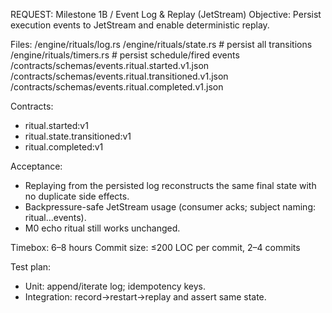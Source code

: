 REQUEST: Milestone 1B / Event Log & Replay (JetStream)
Objective: Persist execution events to JetStream and enable deterministic replay.

Files:
  /engine/rituals/log.rs
  /engine/rituals/state.rs            # persist all transitions
  /engine/rituals/timers.rs           # persist schedule/fired events
  /contracts/schemas/events.ritual.started.v1.json
  /contracts/schemas/events.ritual.transitioned.v1.json
  /contracts/schemas/events.ritual.completed.v1.json

Contracts:
  - ritual.started:v1
  - ritual.state.transitioned:v1
  - ritual.completed:v1

Acceptance:
  - Replaying from the persisted log reconstructs the same final state with no duplicate side effects.
  - Backpressure-safe JetStream usage (consumer acks; subject naming: ritual.<ritualId>.<runId>.events).
  - M0 echo ritual still works unchanged.

Timebox: 6–8 hours
Commit size: ≤200 LOC per commit, 2–4 commits

Test plan:
  - Unit: append/iterate log; idempotency keys.
  - Integration: record→restart→replay and assert same state.